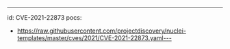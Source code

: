 ---
id: CVE-2021-22873
pocs:
  - https://raw.githubusercontent.com/projectdiscovery/nuclei-templates/master/cves/2021/CVE-2021-22873.yaml---

